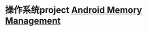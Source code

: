 # 操作系统project [Android Memory Management](https://github.com/shinshiner/OS_Project/blob/master/CS356-Project2.pdf)
